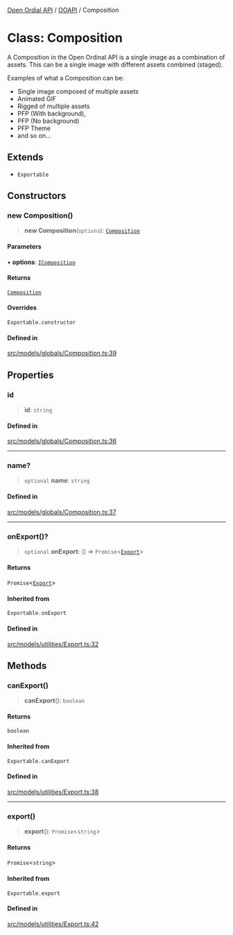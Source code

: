 [Open Ordial API](../../README.md) / [OOAPI](../README.md) / Composition

# Class: Composition

A Composition in the Open Ordinal API is a single image as a combination
of assets. This can be a single image with different assets combined (staged).

Examples of what a Composition can be:
- Single image composed of multiple assets
- Animated GIF
- Rigged of multiple assets
- PFP (With background),
- PFP (No background)
- PFP Theme
- and so on...

## Extends

- `Exportable`

## Constructors

### new Composition()

> **new Composition**(`options`): [`Composition`](Composition.md)

#### Parameters

• **options**: [`IComposition`](../interfaces/IComposition.md)

#### Returns

[`Composition`](Composition.md)

#### Overrides

`Exportable.constructor`

#### Defined in

[src/models/globals/Composition.ts:39](https://github.com/open-ordinal/open-ordinal-api/blob/88ef2e4467b13c07bb5a3ef3483343248c1aa38d/src/models/globals/Composition.ts#L39)

## Properties

### id

> **id**: `string`

#### Defined in

[src/models/globals/Composition.ts:36](https://github.com/open-ordinal/open-ordinal-api/blob/88ef2e4467b13c07bb5a3ef3483343248c1aa38d/src/models/globals/Composition.ts#L36)

***

### name?

> `optional` **name**: `string`

#### Defined in

[src/models/globals/Composition.ts:37](https://github.com/open-ordinal/open-ordinal-api/blob/88ef2e4467b13c07bb5a3ef3483343248c1aa38d/src/models/globals/Composition.ts#L37)

***

### onExport()?

> `optional` **onExport**: () => `Promise`\<[`Export`](../type-aliases/Export.md)\>

#### Returns

`Promise`\<[`Export`](../type-aliases/Export.md)\>

#### Inherited from

`Exportable.onExport`

#### Defined in

[src/models/utilities/Export.ts:32](https://github.com/open-ordinal/open-ordinal-api/blob/88ef2e4467b13c07bb5a3ef3483343248c1aa38d/src/models/utilities/Export.ts#L32)

## Methods

### canExport()

> **canExport**(): `boolean`

#### Returns

`boolean`

#### Inherited from

`Exportable.canExport`

#### Defined in

[src/models/utilities/Export.ts:38](https://github.com/open-ordinal/open-ordinal-api/blob/88ef2e4467b13c07bb5a3ef3483343248c1aa38d/src/models/utilities/Export.ts#L38)

***

### export()

> **export**(): `Promise`\<`string`\>

#### Returns

`Promise`\<`string`\>

#### Inherited from

`Exportable.export`

#### Defined in

[src/models/utilities/Export.ts:42](https://github.com/open-ordinal/open-ordinal-api/blob/88ef2e4467b13c07bb5a3ef3483343248c1aa38d/src/models/utilities/Export.ts#L42)
